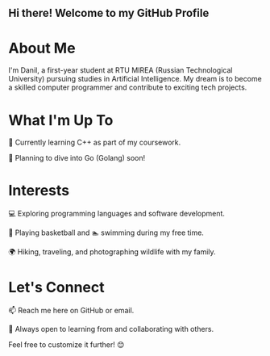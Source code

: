 ## Hi there! Welcome to my GitHub Profile


# About Me
I'm Danil, a first-year student at RTU MIREA (Russian Technological University) pursuing studies in Artificial Intelligence. My dream is to become a skilled computer programmer and contribute to exciting tech projects.

# What I'm Up To
🔭 Currently learning C++ as part of my coursework.

🚀 Planning to dive into Go (Golang) soon!
# Interests
💻 Exploring programming languages and software development.

🏀 Playing basketball and 🏊 swimming during my free time.

🌍 Hiking, traveling, and photographing wildlife with my family.
# Let's Connect
📫 Reach me here on GitHub or email.

🌱 Always open to learning from and collaborating with others.

Feel free to customize it further! 😊
